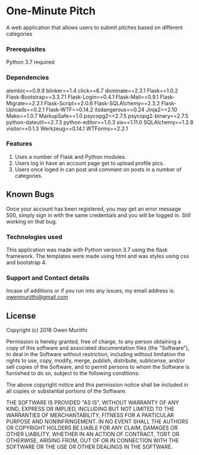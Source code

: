 # One-Minute Pitch

A web application that allows users to submit pitches based on different categories

### Prerequisites

Python 3.7 required


### Dependencies

alembic==0.9.9 blinker==1.4 click==6.7 dominate==2.3.1 Flask==1.0.2 Flask-Bootstrap==3.3.7.1 Flask-Login==0.4.1 Flask-Mail==0.9.1 Flask-Migrate==2.2.1 Flask-Script==2.0.6 Flask-SQLAlchemy==2.3.2 Flask-Uploads==0.2.1 Flask-WTF==0.14.2 itsdangerous==0.24 Jinja2==2.10 Mako==1.0.7 MarkupSafe==1.0 psycopg2==2.7.5 psycopg2-binary==2.7.5 python-dateutil==2.7.3 python-editor==1.0.3 six==1.11.0 SQLAlchemy==1.2.8 visitor==0.1.3 Werkzeug==0.14.1 WTForms==2.2.1


### Features

1. Uses a number of Flask and Python modules.
2. Users log in have an account page get to upload profile pics.
3. Users once loged in can post and comment on posts in a number of categories.


## Known Bugs

Once your account has been registered, you may get an error message 500, simply sign in with the same credentials and you will be logged in. Still working on that bug.

### Technologies used

This application was made with Python version 3.7 using the flask framework. The templates were made using html and was styles using css and bootstrap 4.

### Support and Contact details

Incase of additions or if you run into any issues, my email address is: owenmuriithi@gmail.com

## License

Copyright (c)  2018 Owen Muriithi

Permission is hereby granted, free of charge, to any person obtaining a copy of this software and associated documentation files (the "Software"), to deal in the Software without restriction, including without limitation the rights to use, copy, modify, merge, publish, distribute, sublicense, and/or sell copies of the Software, and to permit persons to whom the Software is furnished to do so, subject to the following conditions:

The above copyright notice and this permission notice shall be included in all copies or substantial portions of the Software.

THE SOFTWARE IS PROVIDED "AS IS", WITHOUT WARRANTY OF ANY KIND, EXPRESS OR IMPLIED, INCLUDING BUT NOT LIMITED TO THE WARRANTIES OF MERCHANTABILITY, FITNESS FOR A PARTICULAR PURPOSE AND NONINFRINGEMENT. IN NO EVENT SHALL THE AUTHORS OR COPYRIGHT HOLDERS BE LIABLE FOR ANY CLAIM, DAMAGES OR OTHER LIABILITY, WHETHER IN AN ACTION OF CONTRACT, TORT OR OTHERWISE, ARISING FROM, OUT OF OR IN CONNECTION WITH THE SOFTWARE OR THE USE OR OTHER DEALINGS IN THE SOFTWARE.




